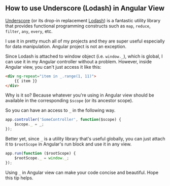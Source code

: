 ## How to use Underscore (Lodash) in Angular View

[Underscore](http://underscorejs.org/) (or its drop-in replacement [Lodash](http://lodash.com/)) is a fantastic utility library that provides functional programming constructs such as `map`, `reduce`, `filter`, `any`, `every`, etc.

I use it in pretty much all of my projects and they are super useful especially for data manipulation. Angular project is not an exception.

Since Lodash is attached to window object (i.e. `window._`), which is global, I can use it in my Angular controller without a problem. However, inside Angular view, you can't just access it like this:

```html
<div ng-repeat="item in _.range(1, 11)">
    {{ item }}
</div>
```

Why is it so? Because whatever you're using in Angular view should be available in the corresponding `$scope` (or its ancestor scope).

So you can have an access to `_` in the following way.

```javascript
app.controller('SomeController', function($scope) {
    $scope._ = _;
});
```

Better yet, since `_` is a utility library that's useful globally, you can just attach it to `$rootScope` in Angular's run block and use it in any view.

```javascript
app.run(function ($rootScope) {
    $rootScope._ = window._;
});
```

Using `_` in Angular view can make your code concise and beautiful. Hope this tip helps.
